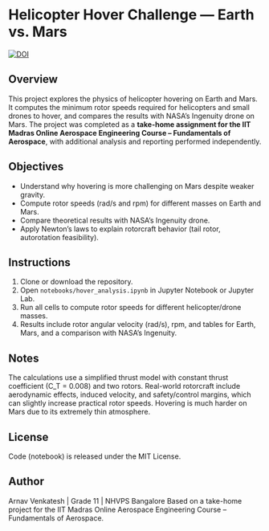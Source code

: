 # Helicopter Hover Challenge — Earth vs. Mars
[![DOI](https://zenodo.org/badge/1060705510.svg)](https://doi.org/10.5281/zenodo.17165692)


## Overview
This project explores the physics of helicopter hovering on Earth and Mars. It computes the minimum rotor speeds required for helicopters and small drones to hover, and compares the results with NASA’s Ingenuity drone on Mars. The project was completed as a **take-home assignment for the IIT Madras Online Aerospace Engineering Course – Fundamentals of Aerospace**, with additional analysis and reporting performed independently.

## Objectives
- Understand why hovering is more challenging on Mars despite weaker gravity.
- Compute rotor speeds (rad/s and rpm) for different masses on Earth and Mars.
- Compare theoretical results with NASA’s Ingenuity drone.
- Apply Newton’s laws to explain rotorcraft behavior (tail rotor, autorotation feasibility).

## Instructions
1. Clone or download the repository.
2. Open `notebooks/hover_analysis.ipynb` in Jupyter Notebook or Jupyter Lab.
3. Run all cells to compute rotor speeds for different helicopter/drone masses.
4. Results include rotor angular velocity (rad/s), rpm, and tables for Earth, Mars, and a comparison with NASA’s Ingenuity.
   

## Notes
The calculations use a simplified thrust model with constant thrust coefficient (C_T = 0.008) and two rotors.
Real-world rotorcraft include aerodynamic effects, induced velocity, and safety/control margins, which can slightly increase practical rotor speeds.
Hovering is much harder on Mars due to its extremely thin atmosphere.

## License
Code (notebook) is released under the MIT License.

## Author
Arnav Venkatesh | Grade 11 | NHVPS Bangalore
Based on a take-home project for the IIT Madras Online Aerospace Engineering Course – Fundamentals of Aerospace.
